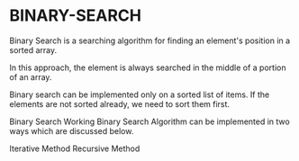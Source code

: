 # BINARY-SEARCH
Binary Search is a searching algorithm for finding an element's position in a sorted array.

In this approach, the element is always searched in the middle of a portion of an array.

Binary search can be implemented only on a sorted list of items. If the elements are not sorted already, we need to sort them first.

Binary Search Working
Binary Search Algorithm can be implemented in two ways which are discussed below.

Iterative Method
Recursive Method
